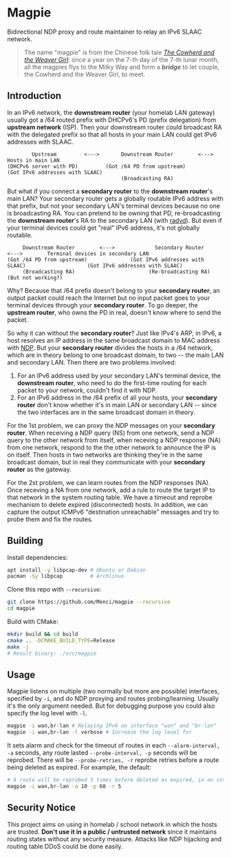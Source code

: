 # Magpie

Bidirectional NDP proxy and route maintainer to relay an IPv6 SLAAC network.

> The name "magpie" is from the Chinese folk tale *[The Cowherd and the Weaver Girl](https://en.wikipedia.org/wiki/The_Cowherd_and_the_Weaver_Girl)*: once a year on the 7-th day of the 7-th lunar month, all the magpies flys to the Milky Way and form a ***bridge*** to let couple, the Cowherd and the Weaver Girl, to meet.

## Introduction

In an IPv6 network, the **downstream router** (your homelab LAN gateway) usually got a /64 routed prefix with DHCPv6's PD (prefix delegation) from **upstream network** (ISP). Then your downstream router could broadcast RA with the delegated prefix so that all hosts in your main LAN could get IPv6 addresses with SLAAC.

```plain
        Upstream         <--->       Downstream Router        <--->            Hosts in main LAN
(DHCPv6 server with PD)         (Got /64 PD from upstream)              (Got IPv6 addresses with SLAAC)
                                     (Broadcasting RA)
```

But what if you connect a **secondary router** to the **downstream router**'s main LAN? Your secondary router gets a globally routable IPv6 address with that prefix, but not your secondary LAN's terminal devices because no one is broadcasting RA. You can pretend to be owning that PD, re-broadcasting the **downstream router**'s RA to the secondary LAN (with [radvd](https://radvd.litech.org/)). But even if your terminal devices could get "real" IPv6 address, it's not globally routable.

```plain
     Downstream Router        <--->             Secondary Router             <--->        Terminal devices in secondary LAN
(Got /64 PD from upstream)              (Got IPv6 addresses with SLAAC)                    (Got IPv6 addresses with SLAAC)
     (Broadcasting RA)                        (Re-broadcasting RA)                               (But not working?)
```

Why? Because that /64 prefix doesn't belong to your **secondary router**, an output packet could reach the Internet but no input packet goes to your terminal devices through your **secondary router**. To go deeper, the **upstream router**, who owns the PD in real, doesn't know where to send the packet.

So why it can without the **secondary router**? Just like IPv4's ARP, in IPv6, a host resolves an IP address in the same broadcast domain to MAC address with [NDP](https://en.wikipedia.org/wiki/Neighbor_Discovery_Protocol). But your **secondary router** divides the hosts in a /64 network, which are in theory belong to one broadcast domain, to two -- the main LAN and secondary LAN. Then there are two problems involved:

1. For an IPv6 address used by your secondary LAN's terminal device, the **downstream router**, who need to do the first-time routing for each packet to your network, couldn't find it with NDP.
2. For an IPv6 address in the /64 prefix of all your hosts, your **secondary router** don't know whether it's in main LAN or secondary LAN -- since the two interfaces are in the same broadcast domain in theory.

For the 1st problem, we can proxy the NDP messages on your **secondary router**. When receiving a NDP query (NS) from one network, send a NDP query to the other network from itself, when receving a NDP response (NA) from one network, respond to the the other network to announce the IP is on itself. Then hosts in two networks are thinking they're in the same broadcast domain, but in real they communicate with your **secondary router** as the gateway.

For the 2st problem, we can learn routes from the NDP responses (NA). Once receving a NA from one network, add a rule to route the target IP to that network in the system routing table. We have a timeout and reprobe mechanism to delete expired (disconnected) hosts. In addition, we can capture the output ICMPv6 "destination unreachable" messages and try to probe them and fix the routes.

## Building

Install dependencies:

```bash
apt install -y libpcap-dev # Ubuntu or Debian
pacman -Sy libpcap         # Archlinux
```

Clone this repo with `--recursive`:

```bash
git clone https://github.com/Menci/magpie --recursive
cd magpie
```

Build with CMake:

```bash
mkdir build && cd build
cmake .. -DCMAKE_BUILD_TYPE=Release
make -j
# Result binary: ./src/magpie
```

## Usage

Magpie listens on multiple (two normally but more are possible) interfaces, specified by `-i`, and do NDP proxying and routes probing/learning. Usually it's the only argument needed. But for debugging purpose you could also specify the log level with `-l`.

```bash
magpie -i wan,br-lan # Relaying IPv6 on interface "wan" and "br-lan"
magpie -i wan,br-lan -l verbose # Increase the log level for 
```

It sets alarm and check for the timeout of routes in each `--alarm-interval, -a` seconds, any route lasted `--probe-interval, -p` seconds will be reprobed. There will be `--probe-retries, -r` reprobe retries before a route being deleted as expired. For example, the default:

```bash
# A route will be reprobed 5 times before deleted as expired, in an interval of 60s for each reprobe
magpie -i wan,br-lan -a 10 -p 60 -r 5
```

## Security Notice

This project aims on using in homelab / school network in which the hosts are trusted. **Don't use it in a public / untrusted network** since it maintains routing states without any security measure. Attacks like NDP hijacking and routing table DDoS could be done easily.
